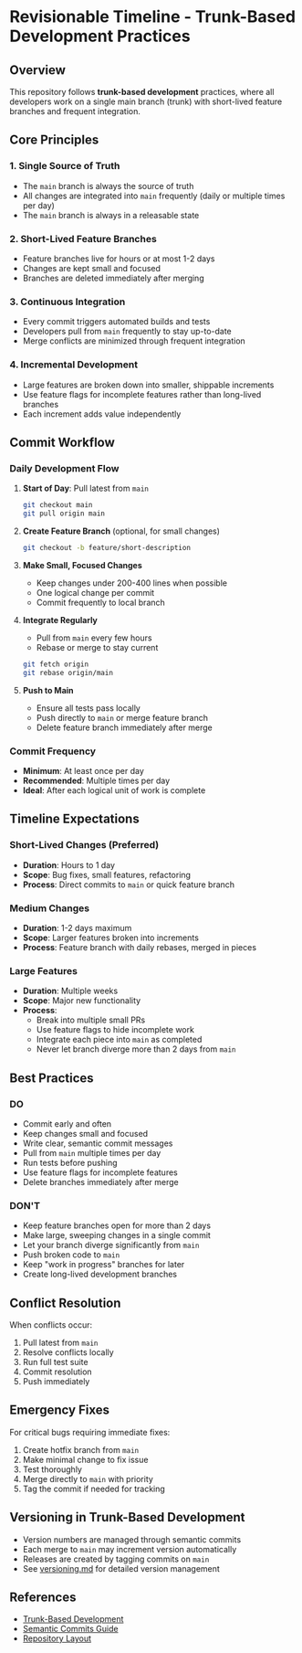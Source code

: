 # Revisionable Timeline - Trunk-Based Development Practices

## Overview

This repository follows **trunk-based development** practices, where all developers work on a single main branch (trunk) with short-lived feature branches and frequent integration.

## Core Principles

### 1. Single Source of Truth

- The `main` branch is always the source of truth
- All changes are integrated into `main` frequently (daily or multiple times per day)
- The `main` branch is always in a releasable state

### 2. Short-Lived Feature Branches

- Feature branches live for hours or at most 1-2 days
- Changes are kept small and focused
- Branches are deleted immediately after merging

### 3. Continuous Integration

- Every commit triggers automated builds and tests
- Developers pull from `main` frequently to stay up-to-date
- Merge conflicts are minimized through frequent integration

### 4. Incremental Development

- Large features are broken down into smaller, shippable increments
- Use feature flags for incomplete features rather than long-lived branches
- Each increment adds value independently

## Commit Workflow

### Daily Development Flow

1. **Start of Day**: Pull latest from `main`

   ```bash
   git checkout main
   git pull origin main
   ```

2. **Create Feature Branch** (optional, for small changes)

   ```bash
   git checkout -b feature/short-description
   ```

3. **Make Small, Focused Changes**
   - Keep changes under 200-400 lines when possible
   - One logical change per commit
   - Commit frequently to local branch

4. **Integrate Regularly**
   - Pull from `main` every few hours
   - Rebase or merge to stay current

   ```bash
   git fetch origin
   git rebase origin/main
   ```

5. **Push to Main**
   - Ensure all tests pass locally
   - Push directly to `main` or merge feature branch
   - Delete feature branch immediately after merge

### Commit Frequency

- **Minimum**: At least once per day
- **Recommended**: Multiple times per day
- **Ideal**: After each logical unit of work is complete

## Timeline Expectations

### Short-Lived Changes (Preferred)

- **Duration**: Hours to 1 day
- **Scope**: Bug fixes, small features, refactoring
- **Process**: Direct commits to `main` or quick feature branch

### Medium Changes

- **Duration**: 1-2 days maximum
- **Scope**: Larger features broken into increments
- **Process**: Feature branch with daily rebases, merged in pieces

### Large Features

- **Duration**: Multiple weeks
- **Scope**: Major new functionality
- **Process**:
  - Break into multiple small PRs
  - Use feature flags to hide incomplete work
  - Integrate each piece into `main` as completed
  - Never let branch diverge more than 2 days from `main`

## Best Practices

### DO

- Commit early and often
- Keep changes small and focused
- Write clear, semantic commit messages
- Pull from `main` multiple times per day
- Run tests before pushing
- Use feature flags for incomplete features
- Delete branches immediately after merge

### DON'T

- Keep feature branches open for more than 2 days
- Make large, sweeping changes in a single commit
- Let your branch diverge significantly from `main`
- Push broken code to `main`
- Keep "work in progress" branches for later
- Create long-lived development branches

## Conflict Resolution

When conflicts occur:

1. Pull latest from `main`
2. Resolve conflicts locally
3. Run full test suite
4. Commit resolution
5. Push immediately

## Emergency Fixes

For critical bugs requiring immediate fixes:

1. Create hotfix branch from `main`
2. Make minimal change to fix issue
3. Test thoroughly
4. Merge directly to `main` with priority
5. Tag the commit if needed for tracking

## Versioning in Trunk-Based Development

- Version numbers are managed through semantic commits
- Each merge to `main` may increment version automatically
- Releases are created by tagging commits on `main`
- See [versioning.md](versioning.md) for detailed version management

## References

- [Trunk-Based Development](https://trunkbaseddevelopment.com/)
- [Semantic Commits Guide](semantic-commits.md)
- [Repository Layout](repository-layout.md)

